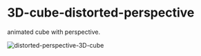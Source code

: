 # 3D-cube-distorted-perspective
animated cube with perspective.

![distorted-perspective-3D-cube](https://user-images.githubusercontent.com/53198985/152185680-c3f82a47-d056-46a2-be2c-c0f27389b602.png)
